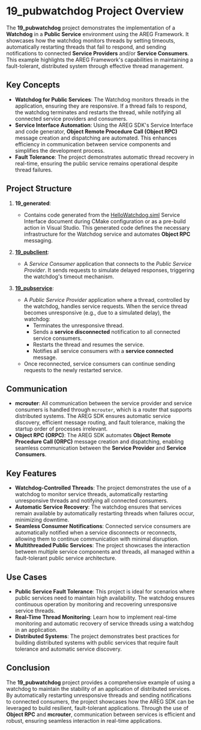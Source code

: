 # 19_pubwatchdog Project Overview

The **19_pubwatchdog** project demonstrates the implementation of a **Watchdog** in a **Public Service** environment using the AREG Framework. It showcases how the watchdog monitors threads by setting timeouts, automatically restarting threads that fail to respond, and sending notifications to connected **Service Providers** and/or **Service Consumers**. This example highlights the AREG Framework's capabilities in maintaining a fault-tolerant, distributed system through effective thread management.

## Key Concepts

- **Watchdog for Public Services**: The Watchdog monitors threads in the application, ensuring they are responsive. If a thread fails to respond, the watchdog terminates and restarts the thread, while notifying all connected service providers and consumers.
- **Service Interface Automation**: Using the AREG SDK's Service Interface and code generator, **Object Remote Procedure Call (Object RPC)** message creation and dispatching are automated. This enhances efficiency in communication between service components and simplifies the development process.
- **Fault Tolerance**: The project demonstrates automatic thread recovery in real-time, ensuring the public service remains operational despite thread failures.

## Project Structure

1. **19_generated**:
   - Contains code generated from the [HelloWatchdog.siml](./res/HelloWatchdog.siml) Service Interface document during CMake configuration or as a pre-build action in Visual Studio. This generated code defines the necessary infrastructure for the Watchdog service and automates **Object RPC** messaging.

2. **[19_pubclient](./pubclient/)**:
   - A *Service Consumer* application that connects to the *Public Service Provider*. It sends requests to simulate delayed responses, triggering the watchdog's timeout mechanism.

3. **[19_pubservice](./pubservice/)**:
   - A *Public Service Provider* application where a thread, controlled by the watchdog, handles service requests. When the service thread becomes unresponsive (e.g., due to a simulated delay), the watchdog:
     - Terminates the unresponsive thread.
     - Sends a **service disconnected** notification to all connected service consumers.
     - Restarts the thread and resumes the service.
     - Notifies all service consumers with a **service connected** message.
   - Once reconnected, service consumers can continue sending requests to the newly restarted service.

## Communication

- **mcrouter**: All communication between the service provider and service consumers is handled through `mcrouter`, which is a router that supports distributed systems. The AREG SDK ensures automatic service discovery, efficient message routing, and fault tolerance, making the startup order of processes irrelevant.
- **Object RPC (ORPC)**: The AREG SDK automates **Object Remote Procedure Call (ORPC)** message creation and dispatching, enabling seamless communication between the **Service Provider** and **Service Consumers**.

## Key Features

- **Watchdog-Controlled Threads**: The project demonstrates the use of a watchdog to monitor service threads, automatically restarting unresponsive threads and notifying all connected consumers.
- **Automatic Service Recovery**: The watchdog ensures that services remain available by automatically restarting threads when failures occur, minimizing downtime.
- **Seamless Consumer Notifications**: Connected service consumers are automatically notified when a service disconnects or reconnects, allowing them to continue communication with minimal disruption.
- **Multithreaded Public Services**: The project showcases the interaction between multiple service components and threads, all managed within a fault-tolerant public service architecture.

## Use Cases

- **Public Service Fault Tolerance**: This project is ideal for scenarios where public services need to maintain high availability. The watchdog ensures continuous operation by monitoring and recovering unresponsive service threads.
- **Real-Time Thread Monitoring**: Learn how to implement real-time monitoring and automatic recovery of service threads using a watchdog in an application.
- **Distributed Systems**: The project demonstrates best practices for building distributed systems with public services that require fault tolerance and automatic service discovery.

## Conclusion

The **19_pubwatchdog** project provides a comprehensive example of using a watchdog to maintain the stability of an application of distributed services. By automatically restarting unresponsive threads and sending notifications to connected consumers, the project showcases how the AREG SDK can be leveraged to build resilient, fault-tolerant applications. Through the use of **Object RPC** and **mcrouter**, communication between services is efficient and robust, ensuring seamless interaction in real-time applications.
